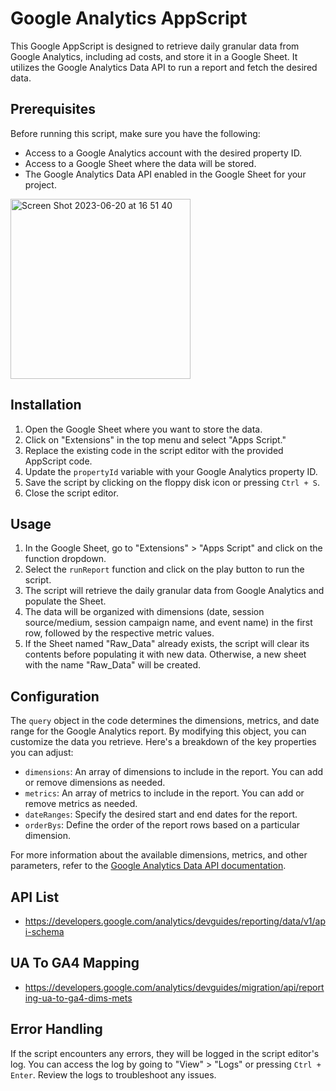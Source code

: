 # Google Analytics AppScript

This Google AppScript is designed to retrieve daily granular data from Google Analytics, including ad costs, and store it in a Google Sheet. It utilizes the Google Analytics Data API to run a report and fetch the desired data.

## Prerequisites

Before running this script, make sure you have the following:

- Access to a Google Analytics account with the desired property ID.
- Access to a Google Sheet where the data will be stored.
- The Google Analytics Data API enabled in the Google Sheet for your project.

<img width="288" alt="Screen Shot 2023-06-20 at 16 51 40" src="https://github.com/analyticahouse-lab/ga4-app-script/assets/34893128/5e64fba3-d721-4036-b437-fc12513e317c">


## Installation

1. Open the Google Sheet where you want to store the data.
2. Click on "Extensions" in the top menu and select "Apps Script."
3. Replace the existing code in the script editor with the provided AppScript code.
4. Update the `propertyId` variable with your Google Analytics property ID.
5. Save the script by clicking on the floppy disk icon or pressing `Ctrl + S`.
6. Close the script editor.

## Usage

1. In the Google Sheet, go to "Extensions" > "Apps Script" and click on the function dropdown.
2. Select the `runReport` function and click on the play button to run the script.
3. The script will retrieve the daily granular data from Google Analytics and populate the Sheet.
4. The data will be organized with dimensions (date, session source/medium, session campaign name, and event name) in the first row, followed by the respective metric values.
5. If the Sheet named "Raw_Data" already exists, the script will clear its contents before populating it with new data. Otherwise, a new sheet with the name "Raw_Data" will be created.

## Configuration

The `query` object in the code determines the dimensions, metrics, and date range for the Google Analytics report. By modifying this object, you can customize the data you retrieve. Here's a breakdown of the key properties you can adjust:

- `dimensions`: An array of dimensions to include in the report. You can add or remove dimensions as needed.
- `metrics`: An array of metrics to include in the report. You can add or remove metrics as needed.
- `dateRanges`: Specify the desired start and end dates for the report.
- `orderBys`: Define the order of the report rows based on a particular dimension.

For more information about the available dimensions, metrics, and other parameters, refer to the [Google Analytics Data API documentation](https://developers.google.com/analytics/devguides/reporting/data/v1/rest).

## API List
- https://developers.google.com/analytics/devguides/reporting/data/v1/api-schema

## UA To GA4 Mapping
- https://developers.google.com/analytics/devguides/migration/api/reporting-ua-to-ga4-dims-mets


## Error Handling

If the script encounters any errors, they will be logged in the script editor's log. You can access the log by going to "View" > "Logs" or pressing `Ctrl + Enter`. Review the logs to troubleshoot any issues.
